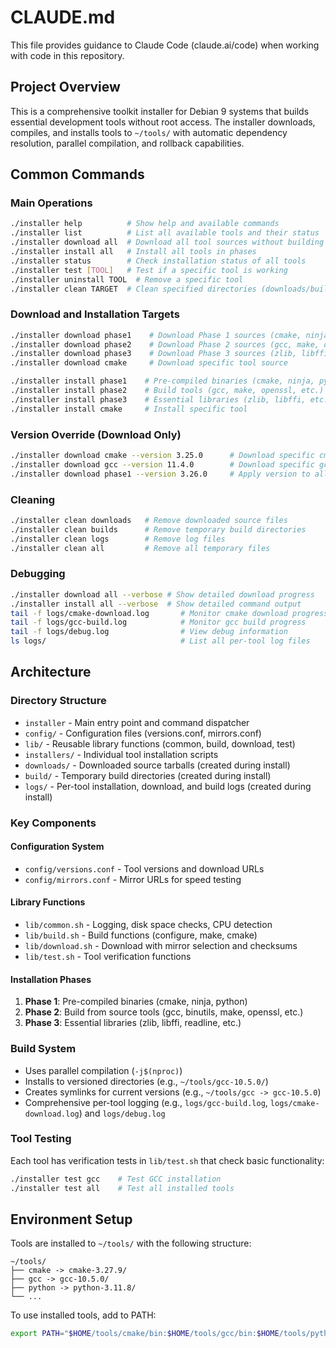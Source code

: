 # CLAUDE.md

This file provides guidance to Claude Code (claude.ai/code) when working with code in this repository.

## Project Overview

This is a comprehensive toolkit installer for Debian 9 systems that builds essential development tools without root access. The installer downloads, compiles, and installs tools to `~/tools/` with automatic dependency resolution, parallel compilation, and rollback capabilities.

## Common Commands

### Main Operations
```bash
./installer help          # Show help and available commands
./installer list          # List all available tools and their status
./installer download all  # Download all tool sources without building
./installer install all   # Install all tools in phases
./installer status        # Check installation status of all tools
./installer test [TOOL]   # Test if a specific tool is working
./installer uninstall TOOL  # Remove a specific tool
./installer clean TARGET  # Clean specified directories (downloads/builds/logs/all)
```

### Download and Installation Targets
```bash
./installer download phase1    # Download Phase 1 sources (cmake, ninja, python)
./installer download phase2    # Download Phase 2 sources (gcc, make, openssl, etc.)
./installer download phase3    # Download Phase 3 sources (zlib, libffi, etc.)
./installer download cmake     # Download specific tool source

./installer install phase1    # Pre-compiled binaries (cmake, ninja, python)
./installer install phase2    # Build tools (gcc, make, openssl, etc.)
./installer install phase3    # Essential libraries (zlib, libffi, etc.)
./installer install cmake     # Install specific tool
```

### Version Override (Download Only)
```bash
./installer download cmake --version 3.25.0      # Download specific cmake version
./installer download gcc --version 11.4.0        # Download specific gcc version
./installer download phase1 --version 3.26.0     # Apply version to all Phase 1 tools (not recommended)
```

### Cleaning
```bash
./installer clean downloads   # Remove downloaded source files
./installer clean builds      # Remove temporary build directories  
./installer clean logs        # Remove log files
./installer clean all         # Remove all temporary files
```

### Debugging
```bash
./installer download all --verbose # Show detailed download progress
./installer install all --verbose  # Show detailed command output
tail -f logs/cmake-download.log       # Monitor cmake download progress
tail -f logs/gcc-build.log            # Monitor gcc build progress
tail -f logs/debug.log                # View debug information
ls logs/                              # List all per-tool log files
```

## Architecture

### Directory Structure
- `installer` - Main entry point and command dispatcher
- `config/` - Configuration files (versions.conf, mirrors.conf)
- `lib/` - Reusable library functions (common, build, download, test)
- `installers/` - Individual tool installation scripts
- `downloads/` - Downloaded source tarballs (created during install)
- `build/` - Temporary build directories (created during install)
- `logs/` - Per-tool installation, download, and build logs (created during install)

### Key Components

#### Configuration System
- `config/versions.conf` - Tool versions and download URLs
- `config/mirrors.conf` - Mirror URLs for speed testing

#### Library Functions
- `lib/common.sh` - Logging, disk space checks, CPU detection
- `lib/build.sh` - Build functions (configure, make, cmake)
- `lib/download.sh` - Download with mirror selection and checksums
- `lib/test.sh` - Tool verification functions

#### Installation Phases
1. **Phase 1**: Pre-compiled binaries (cmake, ninja, python)
2. **Phase 2**: Build from source tools (gcc, binutils, make, openssl, etc.)  
3. **Phase 3**: Essential libraries (zlib, libffi, readline, etc.)

### Build System
- Uses parallel compilation (`-j$(nproc)`)
- Installs to versioned directories (e.g., `~/tools/gcc-10.5.0/`)
- Creates symlinks for current versions (e.g., `~/tools/gcc -> gcc-10.5.0`)
- Comprehensive per-tool logging (e.g., `logs/gcc-build.log`, `logs/cmake-download.log`) and `logs/debug.log`

### Tool Testing
Each tool has verification tests in `lib/test.sh` that check basic functionality:
```bash
./installer test gcc    # Test GCC installation
./installer test all    # Test all installed tools
```

## Environment Setup

Tools are installed to `~/tools/` with the following structure:
```
~/tools/
├── cmake -> cmake-3.27.9/
├── gcc -> gcc-10.5.0/
├── python -> python-3.11.8/
└── ...
```

To use installed tools, add to PATH:
```bash
export PATH="$HOME/tools/cmake/bin:$HOME/tools/gcc/bin:$HOME/tools/python/bin:$PATH"
```
